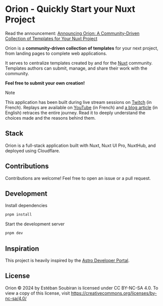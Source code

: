 # Orion - Quickly Start your Nuxt Project

Read the announcement: [Announcing Orion: A Community-Driven Collection of Templates for Your Nuxt Project](https://soubiran.dev/posts/announcing-orion-a-community-driven-collection-of-templates-for-your-nuxt-project)

Orion is a **community-driven collection of templates** for your next project, from landing pages to complete web applications.

It serves to centralize templates created by and for the [Nuxt](https://nuxt.com) community. Templates authors can submit, manage, and share their work with the community.

**Feel free to submit your own creation!**

> [!NOTE]
> This application has been built during live stream sessions on [Twitch](https://tv.soubiran.dev) (in French). Replays are available on [YouTube](https://yt.soubiran.dev) (in French) and [a blog article](https://soubiran.dev/posts/building-a-full-stack-nuxt-application-on-twitch) (in English) retraces the entire journey. Read it to deeply understand the choices made and the reasons behind them.


## Stack

Orion is a full-stack application built with Nuxt, Nuxt UI Pro, NuxtHub, and deployed using Cloudflare.

## Contributions

Contributions are welcome! Feel free to open an issue or a pull request.

## Development

Install dependencies

```sh
pnpm install
```

Start the development server

```sh
pnpm dev
```

## Inspiration

This project is heavily inspired by the [Astro Developer Portal](https://astro.build/blog/dev-portal/).

## License

Orion © 2024 by Estéban Soubiran is licensed under CC BY-NC-SA 4.0. To view a copy of this license, visit https://creativecommons.org/licenses/by-nc-sa/4.0/
